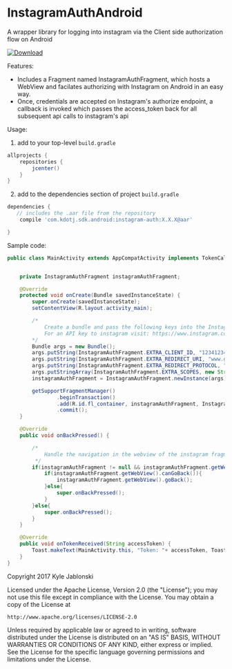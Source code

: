 # InstagramAuthAndroid
A wrapper library for logging into instagram via the Client side authorization flow on Android

[ ![Download](https://api.bintray.com/packages/kylejablonski/maven/instagram-auth/images/download.svg) ](https://bintray.com/kylejablonski/maven/instagram-auth/_latestVersion)

Features:

- Includes a Fragment named InstagramAuthFragment, which hosts a WebView and facilates authorizing with Instagram on Android in an easy way.
- Once, credentials are accepted on Instagram's authorize endpoint, a callback is invoked which passes the access_token back for all subsequent api calls to instagram's api


Usage:

1. add to your top-level `build.gradle`


```gradle
allprojects {
    repositories {
        jcenter() 
    }
}
```

2. add to the dependencies section of project `build.gradle`

```gradle
dependencies {
   // includes the .aar file from the repository
    compile 'com.kdotj.sdk.android:instagram-auth:X.X.X@aar'

}
```

Sample code:

```java
public class MainActivity extends AppCompatActivity implements TokenCallback{


    private InstagramAuthFragment instagramAuthFragment;

    @Override
    protected void onCreate(Bundle savedInstanceState) {
        super.onCreate(savedInstanceState);
        setContentView(R.layout.activity_main);

        /*
            Create a bundle and pass the following keys into the InstagramAuthFragment
            For an API key to instagram visit: https://www.instagram.com/developer/clients/manage/
        */
        Bundle args = new Bundle();
        args.putString(InstagramAuthFragment.EXTRA_CLIENT_ID, "1234123412341234234323"); // client id from instagram
        args.putString(InstagramAuthFragment.EXTRA_REDIRECT_URI, "www.google.com"); // your website uri
        args.putString(InstagramAuthFragment.EXTRA_REDIRECT_PROTOCOL, "http://"); // protocol for your website
        args.putStringArray(InstagramAuthFragment.EXTRA_SCOPES, new String []{"basic","public_content"});
        instagramAuthFragment = InstagramAuthFragment.newInstance(args);

        getSupportFragmentManager()
                .beginTransaction()
                .add(R.id.fl_container, instagramAuthFragment, InstagramAuthFragment.class.getSimpleName())
                .commit();
    }

    @Override
    public void onBackPressed() {

        /*
            Handle the navigation in the webview of the instagram fragment
         */
        if(instagramAuthFragment != null && instagramAuthFragment.getWebView() != null){
            if(instagramAuthFragment.getWebView().canGoBack()){
                instagramAuthFragment.getWebView().goBack();
            }else{
                super.onBackPressed();
            }
        }else{
            super.onBackPressed();
        }
    }

    @Override
    public void onTokenReceived(String accessToken) {
        Toast.makeText(MainActivity.this, "Token: "+ accessToken, Toast.LENGTH_SHORT).show();
    }
}
```

Copyright 2017 Kyle Jablonski

Licensed under the Apache License, Version 2.0 (the "License");
you may not use this file except in compliance with the License.
You may obtain a copy of the License at

    http://www.apache.org/licenses/LICENSE-2.0

Unless required by applicable law or agreed to in writing, software
distributed under the License is distributed on an "AS IS" BASIS,
WITHOUT WARRANTIES OR CONDITIONS OF ANY KIND, either express or implied.
See the License for the specific language governing permissions and
limitations under the License.
